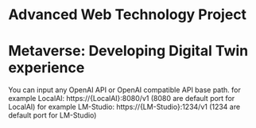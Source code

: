 # Advanced Web Technology Project
# Metaverse: Developing Digital Twin experience

You can input any OpenAI API or OpenAI compatible API base path.
for example LocalAI: https://{LocalAI}:8080/v1        (8080 are default port for LocalAI)
for example LM-Studio: https://{LM-Studio}:1234/v1    (1234 are default port for LM-Studio)
